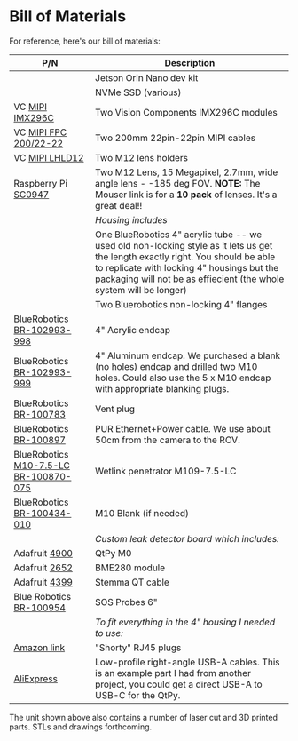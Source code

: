 # Bill of Materials

For reference, here's our bill of materials:

| P/N | Description |
|-----|-------------|
|     | Jetson Orin Nano dev kit |
|     | NVMe SSD (various) |
| VC [MIPI IMX296C](https://www.mouser.com/ProductDetail/Vision-Components/MIPI-IMX296C?qs=sGAEpiMZZMt82OzCyDsLFNIe%252BVGQS%252Bz169bx8A5SVck%3D) | Two Vision Components IMX296C modules |
| VC [MIPI FPC 200/22-22](https://www.mouser.com/ProductDetail/Vision-Components/MIPI-FPC-cable-200-22-22?qs=Znm5pLBrcAJnSTxvCpPa%2FQ%3D%3D) | Two 200mm 22pin-22pin MIPI cables |
| VC [MIPI LHLD12](https://www.mouser.com/ProductDetail/Vision-Components/MIPI-LHLD12?qs=Znm5pLBrcAJI2%252BzumslyRA%3D%3D) | Two M12 lens holders |
| Raspberry Pi [SC0947](https://www.mouser.com/ProductDetail/Raspberry-Pi/SC0947?qs=rQFj71Wb1eVOORb%252B17NIKQ%3D%3D) | Two M12 Lens, 15 Megapixel, 2.7mm, wide angle lens - -185 deg FOV.  **NOTE:** The Mouser link is for a **10 pack** of lenses.   It's a great deal!! |
| | *Housing includes* |
|  | One BlueRobotics 4" acrylic tube -- we used old non-locking style as it lets us get the length exactly right.  You should be able to replicate with locking 4" housings but the packaging will not be as effiecient (the whole system will be longer) |
|  | Two Bluerobotics non-locking 4" flanges |
| BlueRobotics [BR-102993-998](https://bluerobotics.com/store/watertight-enclosures/locking-series/wte-end-cap-vp/) | 4" Acrylic endcap |
|  BlueRobotics [BR-102993-999](https://bluerobotics.com/store/watertight-enclosures/locking-series/wte-end-cap-vp/) | 4" Aluminum endcap.  We purchased a blank (no holes) endcap and drilled two M10 holes.  Could also use the 5 x M10 endcap with appropriate blanking plugs. |
|  BlueRobotics [BR-100783](https://bluerobotics.com/store/watertight-enclosures/enclosure-tools-supplies/vent-asm-r1/) | Vent plug |
| BlueRobotics [BR-100897](https://bluerobotics.com/store/cables-connectors/pur-subsea-cable/) | PUR Ethernet+Power cable.  We use about 50cm from the camera to the ROV. |
|  BlueRobotics [M10-7.5-LC  BR-100870-075](https://bluerobotics.com/store/cables-connectors/penetrators/wlp-vp/?attribute_bulkhead-size-seal-size-plug-compression-compatible-cable-diameter=M10+-+7.5+mm+-+LC+-+7.5+mm+%C2%B1+0.3+mm) | Wetlink penetrator  M109-7.5-LC |
| BlueRobotics [BR-100434-010](https://bluerobotics.com/store/cables-connectors/wlp-blank/) | M10 Blank (if needed) |
| | *Custom leak detector board which includes:* |
| Adafruit [4900](https://www.adafruit.com/product/4600) |  QtPy M0 |
| Adafruit [2652](https://www.adafruit.com/product/2652) |  BME280 module |
| Adafruit [4399](https://www.adafruit.com/product/4399) |  Stemma QT cable  |
| Blue Robotics [BR-100954](https://bluerobotics.com/store/sensors-cameras/leak-sensor/sos-probes/) |  SOS Probes 6" |
| | *To fit everything in the 4" housing I needed to use:* |
| [Amazon link](https://www.amazon.com/MEETOOT-Network-Connector-Ethernet-Unshielded/dp/B09PD82G2D/ref=sr_1_3?crid=1CK54HTWFALQ4&dib=eyJ2IjoiMSJ9.4te905jfYoaSKUxD8zTB9ERNZ6HWF7-1xrOnCX0voLt4fEsVihKT5lSGrxE4p5raS4LQtjq4jEBEIvNmBe4J-JHku6w4uHqgzYUxQJhWWmvWvHjA2tcQj7pJg5cOgR_tilbnXnN9xfrNn8ueffafe7LpvKry_xrGl78FPP6phds8wasjdi6TDLoiAznXGYpMRdYV_gVI3B2ZxqaurzWPbNGRDvyf6rXdlYjnpJyJwNc.fXVHnF1Y3OcMfysnD-DlpcZReV3BYK67GfyotcVnT4s&dib_tag=se&keywords=short+rj45&qid=1744484089&sprefix=short+rj%2Caps%2C205&sr=8-3) | "Shorty" RJ45 plugs |
| [AliExpress](https://www.aliexpress.us/item/3256803341065609.html?spm=a2g0o.order_list.order_list_main.4.505b1802y2obiQ&gatewayAdapt=glo2usa) | Low-profile right-angle USB-A cables.  This is an example part I had from another project, you could get a direct USB-A to USB-C for the QtPy. |

The unit shown above also contains a number of laser cut and 3D printed parts.   STLs and drawings forthcoming.
